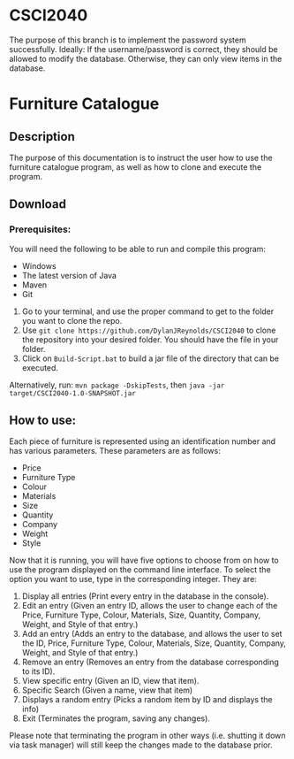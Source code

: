 # CSCI2040
The purpose of this branch is to implement the password system successfully. Ideally:
If the username/password is correct, they should be allowed to modify the database.
Otherwise, they can only view items in the database.


# Furniture Catalogue

## Description
The purpose of this documentation is to instruct the user how to use the furniture catalogue program, as well as how to clone and execute the program.

## Download

### Prerequisites:

You will need the following to be able to run and compile this program:
- Windows
- The latest version of Java
- Maven
- Git


1. Go to your terminal, and use the proper command to get to the folder you want to clone the repo.
2. Use `git clone https://github.com/DylanJReynolds/CSCI2040` to clone the repository into your desired folder. You should have the file in your folder.
4. Click on `Build-Script.bat` to build a jar file of the directory that can be executed.

Alternatively, run: `mvn package -DskipTests`, then `java -jar target/CSCI2040-1.0-SNAPSHOT.jar`

## How to use:

Each piece of furniture is represented using an identification number and has various parameters. These parameters are as follows:
- Price
- Furniture Type
- Colour
- Materials
- Size
- Quantity
- Company
- Weight
- Style

Now that it is running, you will have five options to choose from on how to use the program displayed on the command line interface. To select the option you want to use, type in the corresponding integer. They are:

1. Display all entries (Print every entry in the database in the console).
2. Edit an entry (Given an entry ID, allows the user to change each of the Price, Furniture Type, Colour, Materials, Size, Quantity, Company, Weight, and Style of that entry.)
3. Add an entry (Adds an entry to the database, and allows the user to set the ID, Price, Furniture Type, Colour, Materials, Size, Quantity, Company, Weight, and Style of that entry.)
4. Remove an entry (Removes an entry from the database corresponding to its ID).
5. View specific entry (Given an ID, view that item).
6. Specific Search (Given a name, view that item)
7. Displays a random entry (Picks a random item by ID and displays the info)
8. Exit (Terminates the program, saving any changes).

Please note that terminating the program in other ways (i.e. shutting it down via task manager) will still keep the changes made to the database prior.


